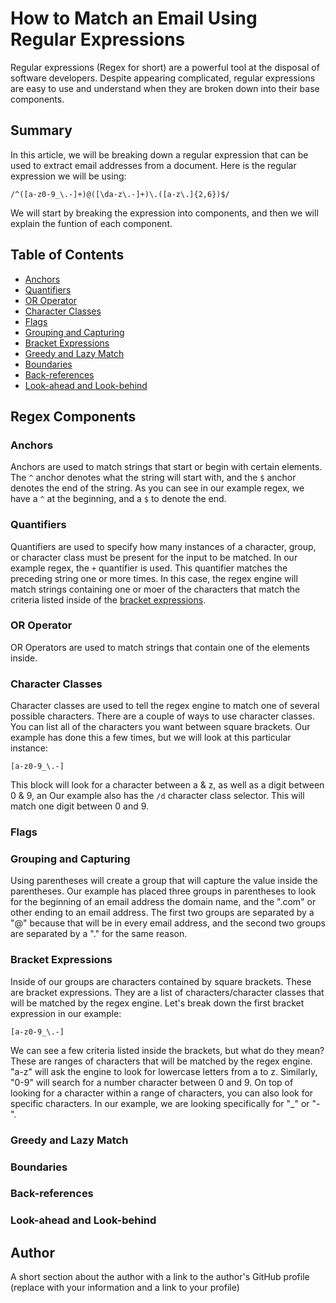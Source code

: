 # How to Match an Email Using Regular Expressions

Regular expressions (Regex for short) are a powerful tool at the disposal of software developers. Despite appearing complicated, regular expressions are easy to use and understand when they are broken down into their base components.

## Summary

In this article, we will be breaking down a regular expression that can be used to extract email addresses from a document. Here is the regular expression we will be using:
```
/^([a-z0-9_\.-]+)@([\da-z\.-]+)\.([a-z\.]{2,6})$/
```
 We will start by breaking the expression into components, and then we will explain the funtion of each component.

## Table of Contents

- [Anchors](#anchors)
- [Quantifiers](#quantifiers)
- [OR Operator](#or-operator)
- [Character Classes](#character-classes)
- [Flags](#flags)
- [Grouping and Capturing](#grouping-and-capturing)
- [Bracket Expressions](#bracket-expressions)
- [Greedy and Lazy Match](#greedy-and-lazy-match)
- [Boundaries](#boundaries)
- [Back-references](#back-references)
- [Look-ahead and Look-behind](#look-ahead-and-look-behind)

## Regex Components

### Anchors
Anchors are used to match strings that start or begin with certain elements. The ``` ^ ``` anchor denotes what the string will start with, and the ``` $ ``` anchor denotes the end of the string. As you can see in our example regex, we have a ``` ^ ``` at the beginning, and a ``` $ ``` to denote the end.

### Quantifiers
Quantifiers are used to specify how many instances of a character, group, or character class must be present for the input to be matched. In our example regex, the ``` + ``` quantifier is used. This quantifier matches the preceding string one or more times. In this case, the regex engine will match strings containing one or moer of the characters that match the criteria listed inside of the [bracket expressions](#bracket-expressions).

### OR Operator
OR Operators are used to match strings that contain one of the elements inside. 

### Character Classes
Character classes are used to tell the regex engine to match one of several possible characters. There are a couple of ways to use character classes. You can list all of the characters you want between square brackets. Our example has done this a few times, but we will look at this particular instance: 
```
[a-z0-9_\.-]
```
This block will look for a character between a & z, as well as a digit between 0 & 9, an
 Our example also has the ``` /d ``` character class selector. This will match one digit between 0 and 9.

### Flags

### Grouping and Capturing
Using parentheses will create a group that will capture the value inside the parentheses. Our example has placed three groups in parentheses to look for the beginning of an email address the domain name, and the ".com" or other ending to an email address. The first two groups are separated by a "@" because that will be in every email address, and the second two groups are separated by a "." for the same reason.

### Bracket Expressions
Inside of our groups are characters contained by square brackets. These are bracket expressions. They are a list of characters/character classes that will be matched by the regex engine. Let's break down the first bracket expression in our example:
```
[a-z0-9_\.-]
```
We can see a few criteria listed inside the brackets, but what do they mean? These are ranges of characters that will be matched by the regex engine. "a-z" will ask the engine to look for lowercase letters from a to z. Similarly, "0-9" will search for a number character between 0 and 9. On top of looking for a character within a range of characters, you can also look for specific characters. In our example, we are looking specifically for "_" or "-".

### Greedy and Lazy Match

### Boundaries

### Back-references

### Look-ahead and Look-behind

## Author

A short section about the author with a link to the author's GitHub profile (replace with your information and a link to your profile)
